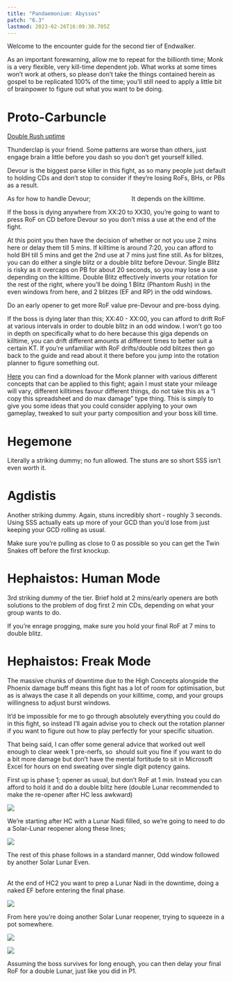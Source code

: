 ```yaml
---
title: "Pandaemonium: Abyssos"
patch: "6.3"
lastmod: 2023-02-26T16:09:30.705Z
---
```


Welcome to the encounter guide for the second tier of Endwalker.

As an important forewarning, allow me to repeat for the billionth time; Monk is a very flexible, very kill-time dependent job. What works at some times won’t work at others, so please don’t take the things contained herein as gospel to be replicated 100% of the time; you’ll still need to apply a little bit of brainpower to figure out what you want to be doing.

# Proto-Carbuncle

[Double Rush uptime](https://youtu.be/Sil2R3Ge1VA)

Thunderclap is your friend. Some patterns are worse than others, just engage brain a little before you dash so you don’t get yourself killed.

Devour is the biggest parse killer in this fight, as so many people just default to holding CDs and don’t stop to consider if they’re losing RoFs, BHs, or PBs as a result.

As for how to handle Devour;                        It depends on the killtime.

If the boss is dying anywhere from XX:20 to XX30, you’re going to want to press RoF on CD before Devour so you don’t miss a use at the end of the fight.

At this point you then have the decision of whether or not you use 2 mins here or delay them till 5 mins. If killtime is around 7:20, you can afford to hold BH till 5 mins and get the 2nd use at 7 mins just fine still. As for blitzes, you can do either a single blitz or a double blitz before Devour. Single Blitz is risky as it overcaps on PB for about 20 seconds, so you may lose a use depending on the killtime. Double Blitz effectively inverts your rotation for the rest of the right, where you’ll be doing 1 Blitz (Phantom Rush) in the even windows from here, and 2 blitzes (EF and RP) in the odd windows.

Do an early opener to get more RoF value pre-Devour and pre-boss dying.

If the boss is dying later than this; XX:40 - XX:00, you can afford to drift RoF at various intervals in order to double blitz in an odd window. I won’t go too in depth on specifically what to do here because this giga depends on killtime, you can drift different amounts at different times to better suit a certain KT. If you’re unfamiliar with RoF drifts/double odd blitzes then go back to the guide and read about it there before you jump into the rotation planner to figure something out.

[Here](https://drive.google.com/drive/folders/1ShFOD6picbcStBfkFuEkld0cVmUyVo1H?usp=sharing) you can find a download for the Monk planner with various different concepts that can be applied to this fight; again I must state your mileage will vary, different killtimes favour different things, do not take this as a “I copy this spreadsheet and do max damage” type thing. This is simply to give you some ideas that you could consider applying to your own gameplay, tweaked to suit your party composition and your boss kill time.

# Hegemone

Literally a striking dummy; no fun allowed. The stuns are so short SSS isn’t even worth it.

# Agdistis

Another striking dummy. Again, stuns incredibly short - roughly 3 seconds. Using SSS actually eats up more of your GCD than you’d lose from just keeping your GCD rolling as usual.

Make sure you’re pulling as close to 0 as possible so you can get the Twin Snakes off before the first knockup.

# Hephaistos: Human Mode

3rd striking dummy of the tier. Brief hold at 2 mins/early openers are both solutions to the problem of dog first 2 min CDs, depending on what your group wants to do.

If you’re enrage progging, make sure you hold your final RoF at 7 mins to double blitz.

# Hephaistos: Freak Mode

The massive chunks of downtime due to the High Concepts alongside the Phoenix damage buff means this fight has a lot of room for optimisation, but as is always the case it all depends on your killtime, comp, and your groups willingness to adjust burst windows.

It’d be impossible for me to go through absolutely everything you could do in this fight, so instead I’ll again advise you to check out the rotation planner if you want to figure out how to play perfectly for your specific situation.

That being said, I can offer some general advice that worked out well enough to clear week 1 pre-nerfs, so  should suit you fine if you want to do a bit more damage but don’t have the mental fortitude to sit in Microsoft Excel for hours on end sweating over single digit potency gains.

First up is phase 1; opener as usual, but don’t RoF at 1 min. Instead you can afford to hold it and do a double blitz here (double Lunar recommended to make the re-opener after HC less awkward)

![](/img/mnkbyssos1.png)

We’re starting after HC with a Lunar Nadi filled, so we’re going to need to do a Solar-Lunar reopener along these lines;

![](/img/mnkbyssos2.png)

The rest of this phase follows in a standard manner, Odd window followed by another Solar Lunar Even.

\
At the end of HC2 you want to prep a Lunar Nadi in the downtime, doing a naked EF before entering the final phase.

![](/img/mnkbyssos3.png)

From here you’re doing another Solar Lunar reopener, trying to squeeze in a pot somewhere.

![](/img/mnkbyssos4.png)

![](/img/mnkbyssos5.png)

Assuming the boss survives for long enough, you can then delay your final RoF for a double Lunar, just like you did in P1.
